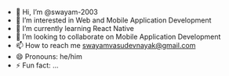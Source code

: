 - 👋 Hi, I’m @swayam-2003
- 👀 I’m interested in Web and Mobile Application Development
- 🌱 I’m currently learning React Native
- 💞️ I’m looking to collaborate on Mobile Application Development
- 📫 How to reach me swayamvasudevnayak@gmail.com
- 😄 Pronouns: he/him
- ⚡ Fun fact: ...

<!---
swayam-2003/swayam-2003 is a ✨ special ✨ repository because its `README.md` (this file) appears on your GitHub profile.
You can click the Preview link to take a look at your changes.
--->
